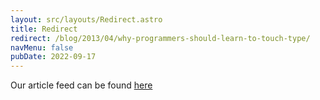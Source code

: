 ```yaml
---
layout: src/layouts/Redirect.astro
title: Redirect
redirect: /blog/2013/04/why-programmers-should-learn-to-touch-type/
navMenu: false
pubDate: 2022-09-17
---
```

<div>
Our article feed can be found <a href="/blog/2013/04/why-programmers-should-learn-to-touch-type/">here</a>
</div>
